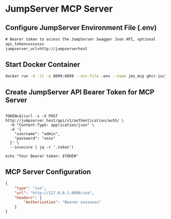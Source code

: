 # JumpServer MCP Server

## Configure JumpServer Environment File (.env)

```txt
# Bearer token to access the JumpServer Swagger Json API, optional
api_token=xxxxxxx 
jumpserver_url=http://jumpserverhost
```

## Start Docker Container

```bash
docker run -d -it -p 8099:8099 --env-file .env --name jms_mcp ghcr.io/jumpserver/mcp:latest
```

## Create JumpServer API Bearer Token for MCP Server

```shell

TOKEN=$(curl -s -X POST http://jumpserver_host/api/v1/authentication/auth/ \
  -H "Content-Type: application/json" \
  -d '{
    "username": "admin",
    "password": "xxxx"
  }' \
  --insecure | jq -r '.token')

echo "Your Bearer token: $TOKEN"

```


## MCP Server Configuration

```json
{
    "type": "sse",
    "url": "http://127.0.0.1:8099/sse",
    "headers": {
        "Authorization": "Bearer xxxxxxxx"
    }
}
```
